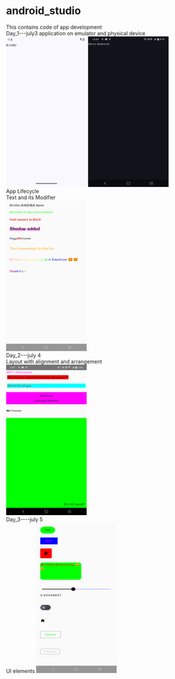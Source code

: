 # android_studio
This contains code of app development
<br>
Day_1---july3
application on emulator and physical device
<br>
<img src="AndroidApplication_1/Screenshot_emulator.png" alt="Initial Appearance" width="220" height="410">
<img src="AndroidApplication_1/Screenshot_physicaldevice.png" alt="Initial Appearance" width="220" height="410">
<br>
App Lifecycle
<br>
Text and its Modifier
<br>
<img src="Application_Text/Screenshot_Text.png" alt="Initial Appearance" width="220" height="410">
<br>
Day_2---july 4
<br>
Layout with alignment and arrangement
<br>
<img src="Application_layout/Screenshot_Day2.png" alt="Initial Appearance" width="220" height="410">
<br>
Day_3----july 5
<br>
UI elements
<img src="Application_UI/Screenshot_UI.png" alt="Initial Appearance" width="220" height="410">
